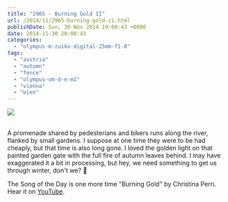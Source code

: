 ```yaml
---
title: "2965 - Burning Gold II"
url: /2014/11/2965-burning-gold-ii.html
publishDate: Sun, 30 Nov 2014 19:00:43 +0000
date: 2014-11-30 20:00:43
categories: 
  - "olympus-m-zuiko-digital-25mm-f1-8"
tags: 
  - "austria"
  - "autumn"
  - "fence"
  - "olympus-om-d-e-m1"
  - "vienna"
  - "wien"
---
```

<div class="container">
<div class="center"><a target="_blank" href="https://d25zfm9zpd7gm5.cloudfront.net/1200x1200/2014/20141104_170217_lr.jpg"><img src="https://d25zfm9zpd7gm5.cloudfront.net/0600x0600/2014/20141104_170217_lr.jpg" /></a></div>
</div>
<br />

A promenade shared by pedesterians and bikers runs along the river, flanked by small gardens. I suppose at one time they were to be had cheaply, but that time is also long gone. I loved the golden light on that painted garden gate with the full fire of autumn leaves behind. I may have exaggerated it a bit in processing, but hey, we need something to get us through winter, don't we? 🙂

The Song of the Day is one more time "Burning Gold" by Christina Perri. Hear it on <a href="https://www.youtube.com/watch?v=-aNxhQKAXxE" target="_blank">YouTube</a>.
